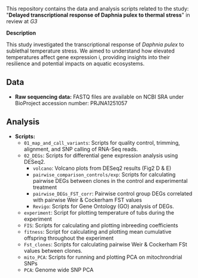 This repository contains the data and analysis scripts related to the study: "**Delayed transcriptional response of Daphnia pulex to thermal stress**" in review at *G3* 

**Description**

This study investigated the transcriptional response of *Daphnia pulex* to sublethal temperature stress. We aimed to understand how elevated temperatures affect gene expression i, providing insights into their resilience and potential impacts on aquatic ecosystems.

## Data

* **Raw sequencing data:** FASTQ files are available on NCBI SRA under BioProject accession number: PRJNA1251057

## Analysis

* **Scripts:**
    * `01_map_and_call_variants`: Scripts for quality control, trimming, alignment, and SNP calling of RNA-Seq reads.
    * `02_DEGs`: Scripts for differential gene expression analysis using DESeq2.
         * `volcano`: Volcano plots from DESeq2 results (Fig2 D & E)
         * `pairwise_comparison_controls/exp`: Scripts for calculating pairwise DEGs between clones in the control and experimental treatment
         * `pairwise_DEGs_FST_corr`: Pairwise control group DEGs correlated with pairwise Weir & Cockerham FST values 
         * `Revigo`: Scripts for Gene Ontology (GO) analysis of DEGs.
    * `experiment`: Script for plotting temperature of tubs during the experiment
    * `FIS`: Scripts for calculating and plotting inbreeding coefficients
    * `fitness`: Script for calculating and plotting mean cumulative offspring throughout the experiment
    * `Fst_clones`: Scripts for calculating pairwise Weir & Cockerham FSt values between clones.
    * `mito_PCA`: Scripts for running and plotting PCA on mitochrondrial SNPs
    * `PCA`: Genome wide SNP PCA



